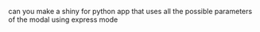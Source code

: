 can you make a shiny for python app that uses all the possible parameters of the modal using express mode